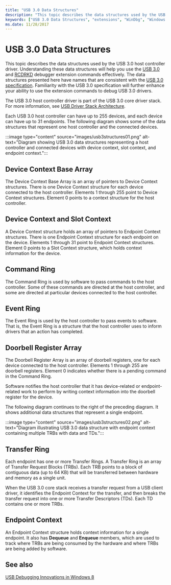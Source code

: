 ```yaml
---
title: "USB 3.0 Data Structures"
description: "This topic describes the data structures used by the USB 3.0 host controller driver."
keywords: ["USB 3.0 Data Structures", "extensions", "WinDbg", "Windows Debugging"]
ms.date: 11/28/2017
---
```


# USB 3.0 Data Structures

This topic describes the data structures used by the USB 3.0 host controller driver. Understanding these data structures will help you use the [USB 3.0](usb-3-extensions.md) and [RCDRKD](rcdrkd-extensions.md) debugger extension commands effectively. The data structures presented here have names that are consistent with the [USB 3.0 specification](https://www.usb.org/documents). Familiarity with the USB 3.0 specification will further enhance your ability to use the extension commands to debug USB 3.0 drivers.

The USB 3.0 host controller driver is part of the USB 3.0 core driver stack. For more information, see [USB Driver Stack Architecture](../usbcon/usb-3-0-driver-stack-architecture.md).

Each USB 3.0 host controller can have up to 255 devices, and each device can have up to 31 endpoints. The following diagram shows some of the data structures that represent one host controller and the connected devices.

:::image type="content" source="images/usb3structures01.png" alt-text="Diagram showing USB 3.0 data structures representing a host controller and connected devices with device context, slot context, and endpoint context.":::

## Device Context Base Array

The Device Context Base Array is an array of pointers to Device Context structures. There is one Device Context structure for each device connected to the host controller. Elements 1 through 255 point to Device Context structures. Element 0 points to a context structure for the host controller.

## Device Context and Slot Context

A Device Context structure holds an array of pointers to Endpoint Context structures. There is one Endpoint Context structure for each endpoint on the device. Elements 1 through 31 point to Endpoint Context structures. Element 0 points to a Slot Context structure, which holds context information for the device.

## Command Ring

The Command Ring is used by software to pass commands to the host controller. Some of these commands are directed at the host controller, and some are directed at particular devices connected to the host controller.

## Event Ring

The Event Ring is used by the host controller to pass events to software. That is, the Event Ring is a structure that the host controller uses to inform drivers that an action has completed.

## Doorbell Register Array

The Doorbell Register Array is an array of doorbell registers, one for each device connected to the host controller. Elements 1 through 255 are doorbell registers. Element 0 indicates whether there is a pending command in the Command Ring.

Software notifies the host controller that it has device-related or endpoint-related work to perform by writing context information into the doorbell register for the device.

The following diagram continues to the right of the preceding diagram. It shows additional data structures that represent a single endpoint.

:::image type="content" source="images/usb3structures02.png" alt-text="Diagram illustrating USB 3.0 data structure with endpoint context containing multiple TRBs with data and TDs.":::

## Transfer Ring

Each endpoint has one or more Transfer Rings. A Transfer Ring is an array of Transfer Request Blocks (TRBs). Each TRB points to a block of contiguous data (up to 64 KB) that will be transferred between hardware and memory as a single unit.

When the USB 3.0 core stack receives a transfer request from a USB client driver, it identifies the Endpoint Context for the transfer, and then breaks the transfer request into one or more Transfer Descriptors (TDs). Each TD contains one or more TRBs.

## Endpoint Context

An Endpoint Context structure holds context information for a single endpoint. It also has **Dequeue** and **Enqueue** members, which are used to track where TRBs are being consumed by the hardware and where TRBs are being added by software.

## See also

[USB Debugging Innovations in Windows 8](/events/build-build2011/hw-258p)

